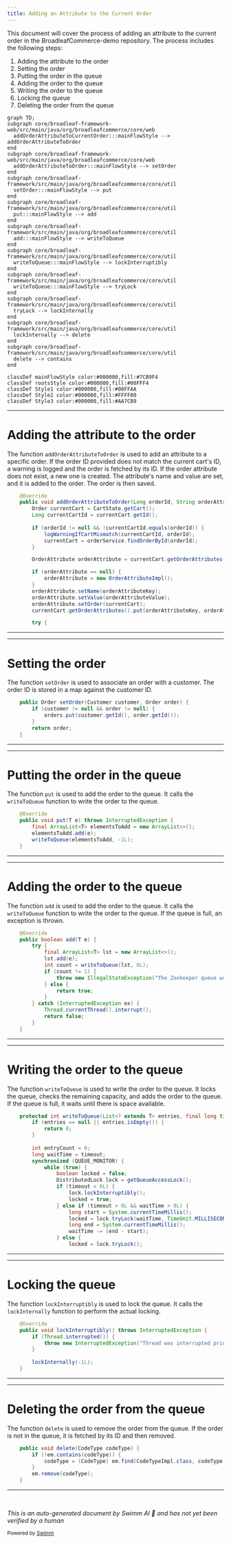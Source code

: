```yaml
---
title: Adding an Attribute to the Current Order
---
```

This document will cover the process of adding an attribute to the current order in the BroadleafCommerce-demo repository. The process includes the following steps:

1. Adding the attribute to the order
2. Setting the order
3. Putting the order in the queue
4. Adding the order to the queue
5. Writing the order to the queue
6. Locking the queue
7. Deleting the order from the queue

```mermaid
graph TD;
subgraph core/broadleaf-framework-web/src/main/java/org/broadleafcommerce/core/web
  addOrderAttributeToCurrentOrder:::mainFlowStyle --> addOrderAttributeToOrder
end
subgraph core/broadleaf-framework-web/src/main/java/org/broadleafcommerce/core/web
  addOrderAttributeToOrder:::mainFlowStyle --> setOrder
end
subgraph core/broadleaf-framework/src/main/java/org/broadleafcommerce/core/util
  setOrder:::mainFlowStyle --> put
end
subgraph core/broadleaf-framework/src/main/java/org/broadleafcommerce/core/util
  put:::mainFlowStyle --> add
end
subgraph core/broadleaf-framework/src/main/java/org/broadleafcommerce/core/util
  add:::mainFlowStyle --> writeToQueue
end
subgraph core/broadleaf-framework/src/main/java/org/broadleafcommerce/core/util
  writeToQueue:::mainFlowStyle --> lockInterruptibly
end
subgraph core/broadleaf-framework/src/main/java/org/broadleafcommerce/core/util
  writeToQueue:::mainFlowStyle --> tryLock
end
subgraph core/broadleaf-framework/src/main/java/org/broadleafcommerce/core/util
  tryLock --> lockInternally
end
subgraph core/broadleaf-framework/src/main/java/org/broadleafcommerce/core/util
  lockInternally --> delete
end
subgraph core/broadleaf-framework/src/main/java/org/broadleafcommerce/core/util
  delete --> contains
end

classDef mainFlowStyle color:#000000,fill:#7CB9F4
classDef rootsStyle color:#000000,fill:#00FFF4
classDef Style1 color:#000000,fill:#00FFAA
classDef Style2 color:#000000,fill:#FFFF00
classDef Style3 color:#000000,fill:#AA7CB9
```

<SwmSnippet path="/core/broadleaf-framework-web/src/main/java/org/broadleafcommerce/core/web/payment/service/DefaultCurrentOrderPaymentRequestService.java" line="62">

---

# Adding the attribute to the order

The function `addOrderAttributeToOrder` is used to add an attribute to a specific order. If the order ID provided does not match the current cart's ID, a warning is logged and the order is fetched by its ID. If the order attribute does not exist, a new one is created. The attribute's name and value are set, and it is added to the order. The order is then saved.

```java
    @Override
    public void addOrderAttributeToOrder(Long orderId, String orderAttributeKey, String orderAttributeValue) throws PaymentException {
        Order currentCart = CartState.getCart();
        Long currentCartId = currentCart.getId();
        
        if (orderId != null && !currentCartId.equals(orderId)) {
            logWarningIfCartMismatch(currentCartId, orderId);
            currentCart = orderService.findOrderById(orderId);
        }

        OrderAttribute orderAttribute = currentCart.getOrderAttributes().get(orderAttributeKey);

        if (orderAttribute == null) {
            orderAttribute = new OrderAttributeImpl();
        }
        orderAttribute.setName(orderAttributeKey);
        orderAttribute.setValue(orderAttributeValue);
        orderAttribute.setOrder(currentCart);
        currentCart.getOrderAttributes().put(orderAttributeKey, orderAttribute);

        try {
```

---

</SwmSnippet>

<SwmSnippet path="/core/broadleaf-framework-web/src/main/java/org/broadleafcommerce/core/web/order/OrderState.java" line="53">

---

# Setting the order

The function `setOrder` is used to associate an order with a customer. The order ID is stored in a map against the customer ID.

```java
    public Order setOrder(Customer customer, Order order) {
        if (customer != null && order != null) {
            orders.put(customer.getId(), order.getId());
        }
        return order;
    }
```

---

</SwmSnippet>

<SwmSnippet path="/core/broadleaf-framework/src/main/java/org/broadleafcommerce/core/util/queue/ZookeeperDistributedQueue.java" line="393">

---

# Putting the order in the queue

The function `put` is used to add the order to the queue. It calls the `writeToQueue` function to write the order to the queue.

```java
    @Override
    public void put(T e) throws InterruptedException {
        final ArrayList<T> elementsToAdd = new ArrayList<>();
        elementsToAdd.add(e);
        writeToQueue(elementsToAdd, -1L);
    }
```

---

</SwmSnippet>

<SwmSnippet path="/core/broadleaf-framework/src/main/java/org/broadleafcommerce/core/util/queue/ZookeeperDistributedQueue.java" line="359">

---

# Adding the order to the queue

The function `add` is used to add the order to the queue. It calls the `writeToQueue` function to write the order to the queue. If the queue is full, an exception is thrown.

```java
    @Override
    public boolean add(T e) {
        try {
            final ArrayList<T> lst = new ArrayList<>();
            lst.add(e);
            int count = writeToQueue(lst, 0L);
            if (count != 1) {
                throw new IllegalStateException("The Zookeeper queue was full.");
            } else {
                return true;
            }
        } catch (InterruptedException ex) {
            Thread.currentThread().interrupt();
            return false;
        }
    }
```

---

</SwmSnippet>

<SwmSnippet path="/core/broadleaf-framework/src/main/java/org/broadleafcommerce/core/util/queue/ZookeeperDistributedQueue.java" line="503">

---

# Writing the order to the queue

The function `writeToQueue` is used to write the order to the queue. It locks the queue, checks the remaining capacity, and adds the order to the queue. If the queue is full, it waits until there is space available.

```java
    protected int writeToQueue(List<? extends T> entries, final long timeout) throws InterruptedException {
        if (entries == null || entries.isEmpty()) {
            return 0;
        }
        
        int entryCount = 0;
        long waitTime = timeout;
        synchronized (QUEUE_MONITOR) {
            while (true) {
                boolean locked = false;
                DistributedLock lock = getQueueAccessLock();
                if (timeout < 0L) {
                    lock.lockInterruptibly();
                    locked = true;
                } else if (timeout > 0L && waitTime > 0L) {
                    long start = System.currentTimeMillis();
                    locked = lock.tryLock(waitTime, TimeUnit.MILLISECONDS);
                    long end = System.currentTimeMillis();
                    waitTime -= (end - start);
                } else {
                    locked = lock.tryLock();
```

---

</SwmSnippet>

<SwmSnippet path="/core/broadleaf-framework/src/main/java/org/broadleafcommerce/core/util/lock/ReentrantDistributedZookeeperLock.java" line="335">

---

# Locking the queue

The function `lockInterruptibly` is used to lock the queue. It calls the `lockInternally` function to perform the actual locking.

```java
    @Override
    public void lockInterruptibly() throws InterruptedException {
        if (Thread.interrupted()) {
            throw new InterruptedException("Thread was interrupted prior to trying to acquire the lock.");
        }
        
        lockInternally(-1L);
    }
```

---

</SwmSnippet>

<SwmSnippet path="/core/broadleaf-framework/src/main/java/org/broadleafcommerce/core/util/dao/CodeTypeDaoImpl.java" line="51">

---

# Deleting the order from the queue

The function `delete` is used to remove the order from the queue. If the order is not in the queue, it is fetched by its ID and then removed.

```java
    public void delete(CodeType codeType) {
        if (!em.contains(codeType)) {
            codeType = (CodeType) em.find(CodeTypeImpl.class, codeType.getId());
        }
        em.remove(codeType);
    }
```

---

</SwmSnippet>

&nbsp;

*This is an auto-generated document by Swimm AI 🌊 and has not yet been verified by a human*

<SwmMeta version="3.0.0" repo-id="Z2l0aHViJTNBJTNBQnJvYWRsZWFmQ29tbWVyY2UtZGVtbyUzQSUzQWdpbGFkbmF2b3Q=" repo-name="BroadleafCommerce-demo" doc-type="flows"><sup>Powered by [Swimm](/)</sup></SwmMeta>
